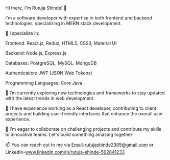 Hi there, I'm Rutuja Shinde! 👋

I'm a software developer with expertise in both frontend and backend technologies, specializing in MERN stack development.

🚀 I specialize in:

Frontend: React.js, Redux, HTML5, CSS3, Material UI

Backend: Node.js, Express.js

Databases: PostgreSQL, MySQL, MongoDB

Authentication: JWT (JSON Web Tokens)

Programming Languages: Core Java

🌱 I’m currently exploring new technologies and frameworks to stay updated with the latest trends in web development.

💼 I have experience working as a React developer, contributing to client projects and building user-friendly interfaces that enhance the overall user experience.

👯 I'm eager to collaborate on challenging projects and contribute my skills to innovative teams. Let's build something amazing together!

📫 You can reach out to me via Email-rutujashinde2305@gmail.com   or  LinkedIn-www.linkedin.com/in/rutuja-shinde-562841233
